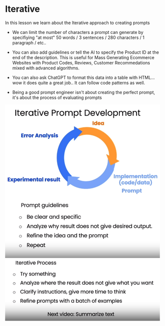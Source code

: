 # Iterative

In this lesson we learn about the Iterative approach to creating prompts

- We can limit the number of characters a prompt can generate by specifiying "at most" 50 words / 3 sentences / 280 characters / 1 paragraph / etc..

- You can also add guidelines or tell the AI to specify the Product ID at the end of the description. This is useful for Mass Generating Ecommerce Websites with Product Codes, Reviews, Customer Recommedations mixed with advanced algorithms. 

- You can also ask ChatGPT to format this data into a table with HTML... wow it does quite a great job.. It can follow code patterns as well.

- Being a good prompt engineer isn't about creating the perfect prompt, it's about the process of evaluating prompts


![Alt text](iterative.PNG)
![Alt text](iterativeprocess.PNG)